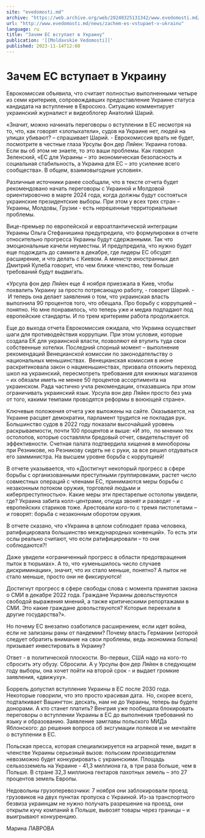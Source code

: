 ```yaml
---
site: "evedomosti.md"
archive: "https://web.archive.org/web/20240325131342/www.evedomosti.md/news/zachem-es-vstupaet-v-ukrainu"
url: "http://www.evedomosti.md/news/zachem-es-vstupaet-v-ukrainu"
language: ru
title: "Зачем ЕС вступает в Украину"
publication: '[[Moldavskie Vedomosti]]'
published: 2023-11-14T12:08
---
```


# Зачем ЕС вступает в Украину

Еврокомиссия объявила, что считает полностью выполненными четыре из семи критериев, сопровождавших предоставление Украине статуса кандидата на вступление в Евросоюз. Ситуацию комментирует украинский журналист и видеоблогер Анатолий Шарий.

«Значит, можно начинать переговоры о вступлении в ЕС несмотря на то, что, как говорят «злопыхатели», судов на Украине нет, людей на улицах убивают? – спрашивает Шарий. - Еврокомиссия врать не будет, посмотрите в честные глаза Урсулы фон дер Ляйен: Украина готова. Если вы об этом не знаете, то это ваши проблемы. Как говорил Зеленский, «ЕС для Украины – это экономическая безопасность и социальная стабильность, а Украина для ЕС – это усиление всего сообщества». В общем, взаимовыгодные условия».

Различные источники ранее сообщали, что в тексте отчета будет рекомендовано начать переговоры с Украиной и Молдовой ориентировочно в марте 2024 года, когда должны будут состояться украинские президентские выборы. При этом у всех трех стран – Украины, Молдовы, Грузии - есть нерешенные территориальные проблемы.

Вице-премьер по европейской и евроатлантической интеграции Украины Ольга Стефанишина предупредила, что формулировки в отчете относительно прогресса Украины будут сдержанными. Так что эмоциональные качели неуместны. И предупредила, что нужно будет еще подождать до саммита в декабре, где лидеры ЕС обсудят расширение, и что делать с Киевом. А министр иностранных дел Дмитрий Кулеба говорит, что чем ближе членство, тем больше требований будут выдвигать.

«Урсула фон дер Ляйен еще 4 ноября приезжала в Киев, чтобы похвалить Украину за просто потрясающую работу, - говорит Шарий. -  И теперь она делает заявления о том, что украинская власть выполнила 90 процентов того, что обещала. Про борьбу с коррупцией – понятно. Но мне понравилось, что теперь уже и медиа подпадают под европейские стандарты. И по трем критериям работа продолжается.

Еще до выхода отчета Еврокомиссия ожидала, что Украина осуществит шаги для противодействия коррупции. При этом условия, которые создала ЕК для украинской власти, позволяют ей втулить туда свои собственные хотелки. Последний спорный момент – выполнение рекомендаций Венецианской комиссии по законодательству о национальных меньшинствах.  Венецианская комиссия в июне раскритиковала закон о нацменьшинствах, призвала отложить переход школ на украинский, пересмотреть требования для книжных магазинов – их обязали иметь не менее 50 процентов ассортимента на украинском. Рада частично учла рекомендации, отказавшись при этом ограничивать украинский язык. Урсула вон дер Ляйен просто без ума от того, какими темпами проводятся реформы в воюющей стране».

Ключевые положения отчета уже выложены на сайте. Оказывается, на Украине расцвет демократии, парламент трудится не покладая рук. Большинство судов в 2022 году показали высочайший уровень раскрываемости, почти 100 процентов и выше: «И это,  по мнению тех остолопов, которые составляли бредовый отчет, свидетельствует об эффективности. Счетная палата подтвердила хищения в минобороны при Резникове, но Резникову сидеть не с руки, за все решил отдуваться его замминистра. На высшем уровне борьба с коррупцией!

В отчете указывается, что «Достигнут некоторый прогресс в сфере борьбы с организованными преступными группировками, растет число совместных операций с членами ЕС, принимаются меры борьбы с незаконным потоком оружия, торговлей людьми и киберпреступностью». Какие меры эти престарелые остолопы увидели, где? Украина забита колл-центрами, откуда звонят и разводят - и европейских стариков тоже. Арестовали кого-то с тремя пистолетами – и говорят: борьба с незаконным оборотом оружия.

В отчете сказано, что «Украина в целом соблюдает права человека, ратифицировала большинство международных конвенций». То есть эти ослы реально считают, что если ратифицировали – то они соблюдаются?!

Даже увидели «ограниченный прогресс в области предотвращения пыток в тюрьмах». А то, что «уменьшилось число случаев дискриминации», значит, что их стало меньше, понятно? А пыток не стало меньше, просто они не фиксируются!

Достигнут прогресс в сфере свободы слова с момента принятия закона о СМИ в декабре 2022 года. Граждане Украины довольствуются свободой выражения мнений, а также критическими репортажами в СМИ. Это какие граждане довольствуются? Которые переехали в другие государства?».

Но почему ЕС внезапно озаботился расширением, если идет война, если не зализаны раны от пандемии? Почему власть Германии (которой следует обратить внимание на свои проблемы, ведь экономика больна) призывает инвестировать в Украину?

Ответ - в политической плоскости. Во-первых, США надо на кого-то сбросить эту обузу. Сбросили. А у Урсулы фон дер Ляйен в следующем году выборы, она хочет пойти на второй срок - и выдает громкие заявления, «движуху».

Боррель допустил вступление Украины в ЕС после 2030 года. Некоторые говорили, что это просто красивая дата.  Но, скорее всего, подталкивает Вашингтон: дескать, нам не до Украины, теперь вы будете донорами. А кто станет платить? Венгрия уже пообещала блокировать переговоры о вступлении Украины в ЕС до выполнения требований по языку и образованию. Заявление замглавы польского МИДа Яблонского: до решения вопроса об эксгумации поляков и не мечтайте о вступлении в ЕС.

Польская пресса, которая специализируется на аграрной теме, видит в членстве Украины серьезный вызов: польским производителям невозможно будет конкурировать с украинскими. Площадь сельхозземель на Украине - 41,3 миллиона га, в три раза больше, чем в Польше. В стране 32,3 миллиона гектаров пахотных земель – это 27 процентов земель Европы.

Недовольны грузоперевозчики: 7 ноября они заблокировали проезд грузовиков на двух пунктах пропуска с Украиной. Из-за транспортного безвиза украинцам не нужно получать разрешение на проезд, они открыли кучу компаний в Польше, вывозят товары через границы – и выигрывают конкуренцию.

Марина ЛАВРОВА